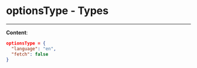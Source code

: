 <!-- This file is generated by a script. Do not edit directly -->
# optionsType - Types


---
**Content**:
```json
optionsType = {
  "language": "en",
  "fetch": false
}
````

